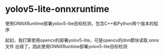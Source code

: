 # yolov5-lite-onnxruntime
使用ONNXRuntime部署yolov5-lite目标检测，包含C++和Python两个版本的程序

起初，我打算使用opencv的部署yolov5-lite，可是opencv的dnn模块读取.onnx文件
出错了。因此使用ONNXRuntime部署yolov5-lite目标检测
